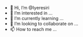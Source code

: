 - 👋 Hi, I’m @Iyeresiri
- 👀 I’m interested in ...
- 🌱 I’m currently learning ...
- 💞️ I’m looking to collaborate on ...
- 📫 How to reach me ...

<!---
Iyeresiri/Iyeresiri is a ✨ special ✨ repository because its `README.md` (this file) appears on your GitHub profile.
You can click the Preview link to take a look at your changes.
--->
